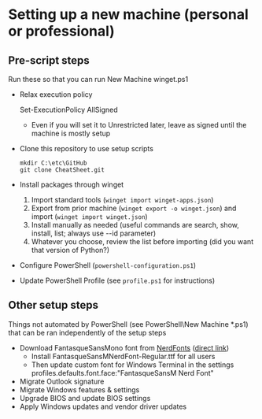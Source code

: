 # Setting up a new machine (personal or professional)

## Pre-script steps

Run these so that you can run New Machine winget.ps1

- Relax execution policy

    Set-ExecutionPolicy AllSigned

  - Even if you will set it to Unrestricted later, leave as signed until the machine is mostly setup

- Clone this repository to use setup scripts

      mkdir C:\etc\GitHub
      git clone CheatSheet.git

- Install packages through winget

  1. Import standard tools (`winget import winget-apps.json`)
  2. Export from prior machine (`winget export -o winget.json`) and import (`winget import winget.json`)
  3. Install manually as needed (useful commands are search, show, install, list; always use --id parameter)
  4. Whatever you choose, review the list before importing (did you want that version of Python?)
  
- Configure PowerShell (`powershell-configuration.ps1`)
- Update PowerShell Profile (see `profile.ps1` for instructions)

## Other setup steps

Things not automated by PowerShell (see PowerShell\New Machine \*.ps1) that can be ran independently of the setup steps

- Download FantasqueSansMono font from [NerdFonts](https://www.nerdfonts.com/font-downloads) ([direct link](https://github.com/ryanoasis/nerd-fonts/releases))
  - Install FantasqueSansMNerdFont-Regular.ttf for all users
  - Then update custom font for Windows Terminal in the settings profiles.defaults.font.face:"FantasqueSansM Nerd Font"
- Migrate Outlook signature
- Migrate Windows features & settings
- Upgrade BIOS and update BIOS settings
- Apply Windows updates and vendor driver updates
